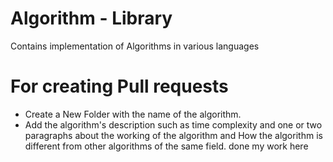 # Algorithm - Library
Contains implementation of Algorithms in various languages

# For creating Pull requests 
- Create a New Folder with the name of the algorithm.
- Add the algorithm's description such as time complexity and one or two paragraphs about the working of the algorithm and How the algorithm is different from other algorithms of the same field.
done my work here
